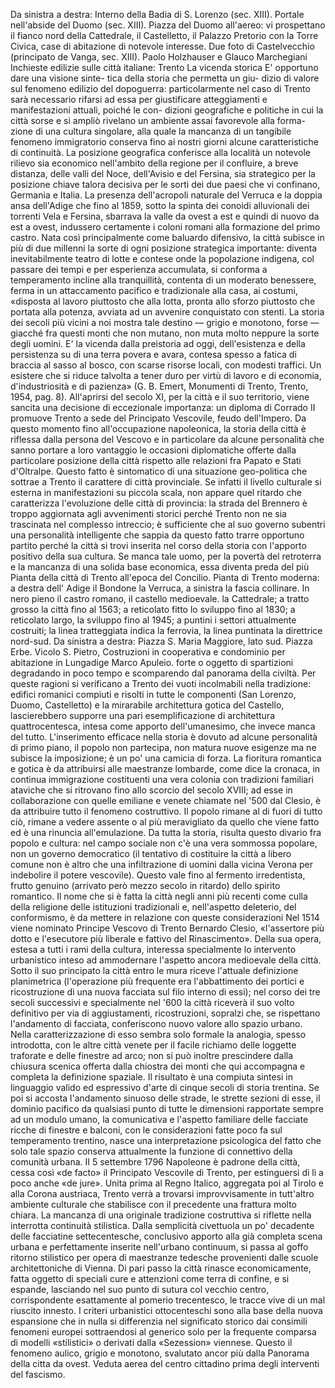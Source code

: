 Da sinistra a destra: Interno della Badia di S. Lorenzo (sec. XIII). Portale nell'abside del Duomo (sec. XIII). Piazza del Duomo all'aereo: vi prospettano il fianco nord della Cattedrale, il
Castelletto, il Palazzo Pretorio con la Torre Civica, case di abitazione di notevole interesse. Due foto di Castelvecchio (principato de Vanga, sec. XIII).
Paolo Holzhauser e Glauco Marchegiani
Inchieste edilizie sulle città italiane: Trento
La vicenda storica
E' opportuno dare una visione sinte-
tica della storia che permetta un giu-
dizio di valore sul fenomeno edilizio
del dopoguerra: particolarmente nel
caso di Trento sarà necessario rifarsi
ad essa per giustificare atteggiamenti
e manifestazioni attuali, poiché le con-
dizioni geografiche e politiche in cui
la città sorse e si ampliò rivelano un
ambiente assai favorevole alla forma-
zione di una cultura singolare, alla
quale la mancanza di un tangibile fenomeno immigratorio conserva fino ai nostri giorni alcune caratteristiche di continuità. 
La posizione geografica conferisce alla località un notevole rilievo sia economico nell'ambito della regione per il confluire, a breve distanza, delle valli del Noce, dell'Avisio e del Fersina, sia strategico per la posizione chiave talora decisiva per le sorti dei due paesi che vi confinano, Germania e Italia. La presenza dell'acropoli naturale del Verruca e la doppia ansa dell'Adige che fino al 1859, sotto la spinta dei conoidi alluvionali dei torrenti Vela e Fersina, sbarrava la valle da ovest a est e quindi di nuovo da est a ovest, indussero certamente i coloni romani alla formazione del primo castro. 
Nata così principalmente come baluardo difensivo, la città subisce in più di due millenni la sorte di ogni posizione strategica importante: diventa inevitabilmente teatro di lotte e contese onde la popolazione indigena, col passare dei tempi e per esperienza accumulata, si conforma a temperamento incline alla tranquillità, contenta di un moderato benessere, ferma in un attaccamento pacifico e tradizionale alla casa, ai costumi, «disposta al lavoro piuttosto che alla lotta, pronta allo sforzo piuttosto che portata alla potenza, avviata ad un avvenire conquistato con stenti. La storia dei secoli più vicini a noi mostra tale destino — grigio e monotono, forse — giacché fra questi monti che non mutano, non muta molto neppure la sorte degli uomini. E' la vicenda dalla preistoria ad oggi, dell'esistenza e della persistenza su di una terra povera e avara, contesa spesso a fatica di braccia al sasso al bosco, con scarse risorse locali, con modesti traffici. Un esistere che si riduce talvolta a tener duro per virtù di lavoro e di economia, d'industriosità e di pazienza» (G. B. Emert, Monumenti di Trento, Trento, 1954, pag. 8). 
All'aprirsi del secolo XI, per la città e il suo territorio, viene sancita una decisione di eccezionale importanza: un diploma di Corrado II promuove Trento a sede del Principato Vescovile, feudo dell'Impero. 
Da questo momento fino all'occupazione napoleonica, la storia della città è riflessa dalla persona del Vescovo e in particolare da alcune personalità che sanno portare a loro vantaggio le occasioni diplomatiche offerte dalla particolare posizione della città rispetto alle relazioni fra Papato e Stati d'Oltralpe. 
Questo fatto è sintomatico di una situazione geo-politica che sottrae a Trento il carattere di città provinciale. Se infatti il livello culturale si esterna in manifestazioni su piccola scala, non appare quel ritardo che caratterizza l'evoluzione delle città di provincia: la strada del Brennero è troppo aggiornata agli avvenimenti storici perché Trento non ne sia trascinata nel complesso intreccio; è sufficiente che al suo governo subentri una personalità intelligente che sappia da questo fatto trarre opportuno partito perché la città si trovi inserita nel corso della storia con l'apporto positivo della sua cultura. Se manca tale uomo, per la povertà del retroterra e la mancanza di una solida base economica, essa diventa preda del più 
Pianta della città di Trento all'epoca del Concilio. Pianta di Trento moderna: a destra dell' Adige il Bondone la Verruca, a sinistra la fascia collinare. In nero pieno il castro romano, il castello medioevale. la Cattedrale; a tratto grosso la città fino al 1563; a reticolato fitto lo sviluppo fino al 1830; a reticolato largo, la sviluppo fino al 1945; a puntini i settori attualmente costruiti; la linea tratteggiata indica la ferrovia, la linea puntinata la direttrice nord-sud. 
Da sinistra a destra: Piazza S. Maria Maggiore, lato sud. Piazza Erbe. Vicolo S. Pietro, Costruzioni in cooperativa e condominio per abitazione in Lungadige Marco Apuleio. 
forte o oggetto di spartizioni degradando in poco tempo e scomparendo dal panorama della civiltà. Per queste ragioni si verificano a Trento dei vuoti incolmabili nella tradizione: edifici romanici compiuti e risolti in tutte le componenti (San Lorenzo, Duomo, Castelletto) e la mirarabile architettura gotica del Castello, lascierebbero supporre una pari esemplificazione di architettura quattrocentesca, intesa come apporto dell'umanesimo, che invece manca del tutto. L'inserimento efficace nella storia è dovuto ad alcune personalità di primo piano, il popolo non partecipa, non matura nuove esigenze ma ne subisce la imposizione; è un po' una camicia di forza. La fioritura romantica e gotica è da attribuirsi alle maestranze lombarde, come dice la cronaca, in continua immigrazione costituenti una vera colonia con tradizioni familiari ataviche che si ritrovano fino allo scorcio del secolo XVIII; ad esse in collaborazione con quelle emiliane e venete chiamate nel '500 dal Clesio, è da attribuire tutto il fenomeno costruttivo. Il popolo rimane al di fuori di tutto ciò, rimane a vedere assente o al più meravigliato da quello che viene fatto ed è una rinuncia all'emulazione. Da tutta la storia, risulta questo divario fra popolo e cultura: nel campo sociale non c'è una vera sommossa popolare, non un governo democratico (il tentativo di costituire la città a libero comune non è altro che una infiltrazione di uomini dalla vicina Verona per indebolire il potere vescovile). Questo vale fino al fermento irredentista, frutto genuino (arrivato però mezzo secolo in ritardo) dello spirito romantico. Il nome che si è fatta la città negli anni più recenti come culla della religione delle istituzioni tradizionali e, nell'aspetto deleterio, del conformismo, è da mettere in relazione con queste considerazioni 
Nel 1514 viene nominato Principe Vescovo di Trento Bernardo Clesio, «l'assertore più dotto e l'esecutore più liberale e fattivo del Rinascimento». Della sua opera, estesa a tutti i rami della cultura, interessa specialmente lo intervento urbanistico inteso ad ammodernare l'aspetto ancora medioevale della città. Sotto il suo principato la città entro le mura riceve l'attuale definizione planimetrica (l'operazione più frequente era l'abbattimento dei portici e ricostruzione di una nuova facciata sul filo interno di essi); nel corso dei tre secoli successivi e specialmente nel '600 la città riceverà il suo volto definitivo per via di aggiustamenti, ricostruzioni, sopralzi che, se rispettano l'andamento di facciata, conferiscono nuovo valore allo spazio urbano. 
Nella caratterizzazione di esso sembra solo formale la analogia, spesso introdotta, con le altre città venete per il facile richiamo delle loggette traforate e delle finestre ad arco; non si può inoltre prescindere dalla chiusura scenica offerta dalla chiostra dei monti che qui accompagna e completa la definizione spaziale. Il risultato è una compiuta sintesi in linguaggio valido ed espressivo d'arte di cinque secoli di storia trentina. Se poi si accosta l'andamento sinuoso delle strade, le strette sezioni di esse, il dominio pacifico da qualsiasi punto di tutte le dimensioni rapportate sempre ad un modulo umano, la comunicativa e l'aspetto familiare delle facciate ricche di finestre e balconi, con le considerazioni fatte poco fa sul temperamento trentino, nasce una interpretazione psicologica del fatto che solo tale spazio conserva attualmente la funzione di connettivo della comunità urbana. II 5 settembre 1796 Napoleone è padrone della città, cessa così «de facto» il Principato Vescovile di Trento, per estinguersi di lì a poco anche «de jure». Unita prima al Regno Italico, aggregata poi al Tirolo e alla Corona austriaca, Trento verrà a trovarsi improvvisamente in tutt'altro ambiente culturale che stabilisce con il precedente una frattura molto chiara. La mancanza di una originale tradizione costruttiva si riflette nella interrotta continuità stilistica. Dalla semplicità civettuola un po' decadente delle facciatine settecentesche, conclusivo apporto alla già completa scena urbana e perfettamente inserite nell'urbano continuum, si passa al goffo ritorno stilistico per opera di maestranze tedesche provenienti dalle scuole architettoniche di Vienna. Di pari passo la città rinasce economicamente, fatta oggetto di speciali cure e attenzioni come terra di confine, e si espande, lasciando nel suo punto di sutura col vecchio centro, corrispondente esattamente al pomerio trecentesco, le tracce vive di un mal riuscito innesto. I criteri urbanistici ottocenteschi sono alla base della nuova espansione che in nulla si differenzia nel significato storico dai consimili fenomeni europei sottraendosi al generico solo per la frequente comparsa di modelli «stilistici» o derivati dalla «Sezession» viennese. 
Questo il fenomeno aulico, grigio e monotono, svalutato ancor più dalla 
Panorama della citta da ovest. Veduta aerea del centro cittadino prima degli interventi del fascismo. 
